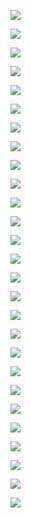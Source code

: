 
![](../../../Media/Pasted%20image%2020230402213434.png)

![](../../../Media/Pasted%20image%2020230402213442.png)

![](../../../Media/Pasted%20image%2020230402213451.png)

![](../../../Media/Pasted%20image%2020230402213503.png)


![](../../../Media/Pasted%20image%2020230402213517.png)


![](../../../Media/Pasted%20image%2020230402213528.png)


![](../../../Media/Pasted%20image%2020230402213537.png)


![](../../../Media/Pasted%20image%2020230402213547.png)


![](../../../Media/Pasted%20image%2020230402213554.png)



![](../../../Media/Pasted%20image%2020230402213603.png)


![](../../../Media/Pasted%20image%2020230402213614.png)


![](../../../Media/Pasted%20image%2020230402213624.png)


![](../../../Media/Pasted%20image%2020230402213638.png)

![](../../../Media/Pasted%20image%2020230402213649.png)


![](../../../Media/Pasted%20image%2020230402213700.png)


![](../../../Media/Pasted%20image%2020230402213707.png)


![](../../../Media/Pasted%20image%2020230402213730.png)


![](../../../Media/Pasted%20image%2020230402213745.png)


![](../../../Media/Pasted%20image%2020230402213757.png)

![](../../../Media/Pasted%20image%2020230402213808.png)

![](../../../Media/Pasted%20image%2020230402213818.png)

![](../../../Media/Pasted%20image%2020230402213829.png)


![](../../../Media/Pasted%20image%2020230402213838.png)



![](../../../Media/Pasted%20image%2020230402213848.png)



![](../../../Media/Pasted%20image%2020230402213857.png)


![](../../../Media/Pasted%20image%2020230402213907.png)



![](../../../Media/Pasted%20image%2020230402213916.png)












